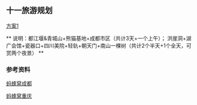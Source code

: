 十一旅游规划
------------
[方案1](方案1.md)

** 说明：都江堰&青城山+熊猫基地+成都市区（共计3天+一个上午）； 洪崖洞+湖广会馆+瓷器口+四川美院+轻轨+朝天门+南山一棵树（共计2个半天+1个全天，可赏两个夜景） **

### 参考资料
[蚂蜂窝成都](蚂蜂窝成都.pdf)

[蚂蜂窝重庆](蚂蜂窝重庆.pdf)
